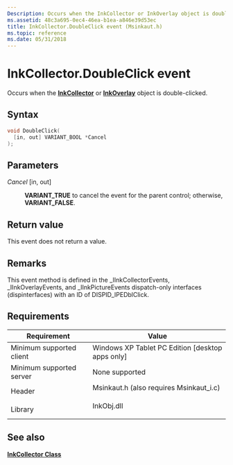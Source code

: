 ```yaml
---
Description: Occurs when the InkCollector or InkOverlay object is double-clicked.
ms.assetid: 48c3a695-0ec4-46ea-b1ea-a846e39d53ec
title: InkCollector.DoubleClick event (Msinkaut.h)
ms.topic: reference
ms.date: 05/31/2018
---
```


# InkCollector.DoubleClick event

Occurs when the [**InkCollector**](inkcollector-class.md) or [**InkOverlay**](inkoverlay-class.md) object is double-clicked.

## Syntax


```C++
void DoubleClick(
  [in, out] VARIANT_BOOL *Cancel
);
```



## Parameters

<dl> <dt>

*Cancel* \[in, out\]
</dt> <dd>

**VARIANT\_TRUE** to cancel the event for the parent control; otherwise, **VARIANT\_FALSE**.

</dd> </dl>

## Return value

This event does not return a value.

## Remarks

This event method is defined in the \_IInkCollectorEvents, \_IInkOverlayEvents, and \_IInkPictureEvents dispatch-only interfaces (dispinterfaces) with an ID of DISPID\_IPEDblClick.

## Requirements



| Requirement | Value |
|-------------------------------------|---------------------------------------------------------------------------------------------------------------------|
| Minimum supported client<br/> | Windows XP Tablet PC Edition \[desktop apps only\]<br/>                                                       |
| Minimum supported server<br/> | None supported<br/>                                                                                           |
| Header<br/>                   | <dl> <dt>Msinkaut.h (also requires Msinkaut\_i.c)</dt> </dl> |
| Library<br/>                  | <dl> <dt>InkObj.dll</dt> </dl>                               |



## See also

<dl> <dt>

[**InkCollector Class**](inkcollector-class.md)
</dt> </dl>

 

 




